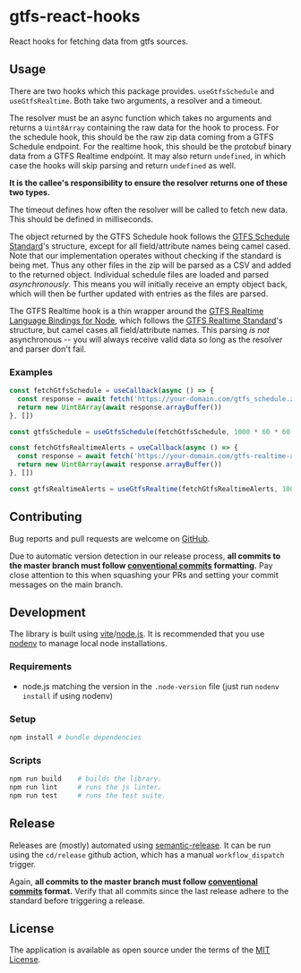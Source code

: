 # gtfs-react-hooks

React hooks for fetching data from gtfs sources.

## Usage

There are two hooks which this package provides. `useGtfsSchedule` and `useGtfsRealtime`. Both take two arguments, a
resolver and a timeout.

The resolver must be an async function which takes no arguments and returns a `Uint8Array` containing the raw data for
the hook to process.
For the schedule hook, this should be the raw zip data coming from a GTFS Schedule endpoint.
For the realtime hook, this should be the protobuf binary data from a GTFS Realtime endpoint.
It may also return `undefined`, in which case the hooks will skip parsing and return `undefined` as well.

**It is the callee's responsibility to ensure the resolver returns one of these two types.**

The timeout defines how often the resolver will be called to fetch new data. This should be defined in milliseconds.

The object returned by the GTFS Schedule hook follows the [GTFS Schedule Standard][gtfs-schedule-standard]'s structure,
except for all field/attribute names being camel cased. Note that our implementation operates without checking if the
standard is being met. Thus any other files in the zip will be parsed as a CSV and added to the returned object.
Individual schedule files are loaded and parsed *asynchronously*. This means you will initially receive an empty object
back, which will then be further updated with entries as the files are parsed.

The GTFS Realtime hook is a thin wrapper around the [GTFS Realtime Language Bindings for Node][gtfs-realtime-node],
which follows the [GTFS Realtime Standard][gtfs-realtime-standard]'s structure, but camel cases all field/attribute
names. This parsing *is not* asynchronous -- you will always receive valid data so long as the resolver and
parser don't fail.

### Examples

```js
const fetchGtfsSchedule = useCallback(async () => {
  const response = await fetch('https://your-domain.com/gtfs_schedule.zip')
  return new Uint8Array(await response.arrayBuffer())
}, [])

const gtfsSchedule = useGtfsSchedule(fetchGtfsSchedule, 1000 * 60 * 60 * 24)

const fetchGtfsRealtimeAlerts = useCallback(async () => {
  const response = await fetch('https://your-domain.com/gtfs-realtime-alerts')
  return new Uint8Array(await response.arrayBuffer())
}, [])

const gtfsRealtimeAlerts = useGtfsRealtime(fetchGtfsRealtimeAlerts, 1000 * 30)
```

## Contributing

Bug reports and pull requests are welcome on [GitHub][github].

Due to automatic version detection in our release process, **all commits to the master branch must follow
[conventional commits][conventional-commits] formatting.** Pay close attention to this when squashing your PRs and
setting your commit messages on the main branch.

## Development

The library is built using [vite][vite]/[node.js][nodejs]. It is recommended that you use
[nodenv][nodenv] to manage local node installations.

### Requirements

- node.js matching the version in the `.node-version` file (just run `nodenv install` if using nodenv)

### Setup

```sh
npm install # bundle dependencies
```

### Scripts

```sh
npm run build    # builds the library.
npm run lint     # runs the js linter.
npm run test     # runs the test suite.
```

## Release

Releases are (mostly) automated using [semantic-release][semantic-release]. It can be run using the `cd/release` github
action, which has a manual `workflow_dispatch` trigger.

Again, **all commits to the master branch must follow [conventional commits][conventional-commits] format.** Verify
that all commits since the last release adhere to the standard before triggering a release.

## License

The application is available as open source under the terms of the [MIT License](license).

[conventional-commits]: https://www.conventionalcommits.org/en/v1.0.0/#summary
[github]: https://github.com/umts/gtfs-react-hooks
[gtfs-realtime-node]: https://gtfs.org/documentation/realtime/language-bindings/nodejs/
[gtfs-realtime-standard]: https://gtfs.org/documentation/realtime/reference/
[gtfs-schedule-standard]: https://gtfs.org/documentation/schedule/reference/
[license]: https://opensource.org/licenses/MIT
[nodejs]: https://nodejs.org
[nodenv]: https://github.com/nodenv/nodenv
[npm]: https://www.npmjs.com
[semantic-release]: https://github.com/semantic-release/semantic-release
[vite]: https://vitejs.dev

